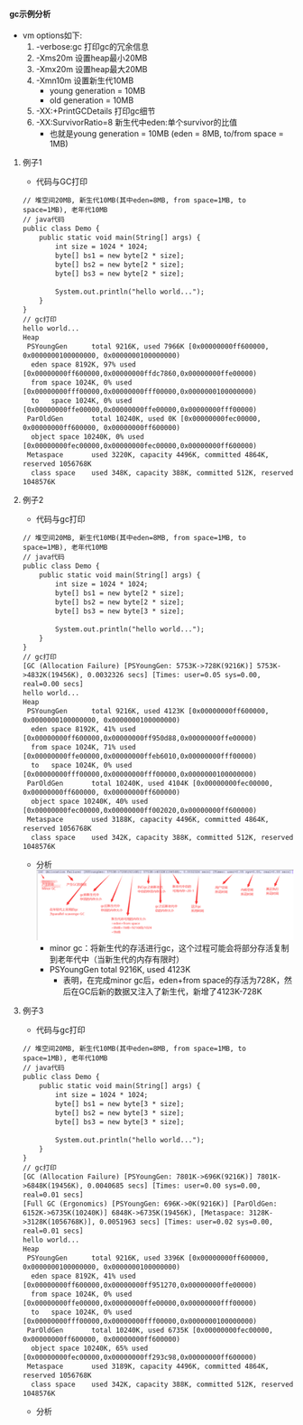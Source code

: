 #### gc示例分析
* vm options如下:
    1. -verbose:gc  打印gc的冗余信息
    2. -Xms20m  设置heap最小20MB
    3. -Xmx20m  设置heap最大20MB
    4. -Xmn10m  设置新生代10MB
        * young generation = 10MB
        * old generation = 10MB
    5. -XX:+PrintGCDetails 打印gc细节
    6. -XX:SurvivorRatio=8  新生代中eden:单个survivor的比值
        * 也就是young generation = 10MB (eden = 8MB, to/from space = 1MB)
1. 例子1
    * 代码与GC打印
    ```                                                                     
    // 堆空间20MB, 新生代10MB(其中eden=8MB, from space=1MB, to space=1MB), 老年代10MB
    // java代码
    public class Demo {
        public static void main(String[] args) {
            int size = 1024 * 1024;
            byte[] bs1 = new byte[2 * size];
            byte[] bs2 = new byte[2 * size];
            byte[] bs3 = new byte[2 * size];
    
            System.out.println("hello world...");
        }
    }
    // gc打印
    hello world...
    Heap
     PSYoungGen      total 9216K, used 7966K [0x00000000ff600000, 0x0000000100000000, 0x0000000100000000)
      eden space 8192K, 97% used [0x00000000ff600000,0x00000000ffdc7860,0x00000000ffe00000)
      from space 1024K, 0% used [0x00000000fff00000,0x00000000fff00000,0x0000000100000000)
      to   space 1024K, 0% used [0x00000000ffe00000,0x00000000ffe00000,0x00000000fff00000)
     ParOldGen       total 10240K, used 0K [0x00000000fec00000, 0x00000000ff600000, 0x00000000ff600000)
      object space 10240K, 0% used [0x00000000fec00000,0x00000000fec00000,0x00000000ff600000)
     Metaspace       used 3220K, capacity 4496K, committed 4864K, reserved 1056768K
      class space    used 348K, capacity 388K, committed 512K, reserved 1048576K    
    ```        
    
2. 例子2
    * 代码与gc打印
    ```
    // 堆空间20MB, 新生代10MB(其中eden=8MB, from space=1MB, to space=1MB), 老年代10MB
    // java代码
    public class Demo {
        public static void main(String[] args) {
            int size = 1024 * 1024;
            byte[] bs1 = new byte[2 * size];
            byte[] bs2 = new byte[2 * size];
            byte[] bs3 = new byte[3 * size];
    
            System.out.println("hello world...");
        }
    }
    // gc打印
    [GC (Allocation Failure) [PSYoungGen: 5753K->728K(9216K)] 5753K->4832K(19456K), 0.0032326 secs] [Times: user=0.05 sys=0.00, real=0.00 secs] 
    hello world...
    Heap
     PSYoungGen      total 9216K, used 4123K [0x00000000ff600000, 0x0000000100000000, 0x0000000100000000)
      eden space 8192K, 41% used [0x00000000ff600000,0x00000000ff950d88,0x00000000ffe00000)
      from space 1024K, 71% used [0x00000000ffe00000,0x00000000ffeb6010,0x00000000fff00000)
      to   space 1024K, 0% used [0x00000000fff00000,0x00000000fff00000,0x0000000100000000)
     ParOldGen       total 10240K, used 4104K [0x00000000fec00000, 0x00000000ff600000, 0x00000000ff600000)
      object space 10240K, 40% used [0x00000000fec00000,0x00000000ff002020,0x00000000ff600000)
     Metaspace       used 3188K, capacity 4496K, committed 4864K, reserved 1056768K
      class space    used 342K, capacity 388K, committed 512K, reserved 1048576K
    ```
    * 分析
        ![](../imgs/gc_analysis0.png)
        * minor gc：将新生代的存活进行gc，这个过程可能会将部分存活复制到老年代中（当新生代的内存有限时）
        * PSYoungGen      total 9216K, used 4123K
            * 表明，在完成minor gc后，eden+from space的存活为728K，然后在GC后新的数据又注入了新生代，新增了4123K-728K
3. 例子3
    * 代码与gc打印
    ```
    // 堆空间20MB, 新生代10MB(其中eden=8MB, from space=1MB, to space=1MB), 老年代10MB
    // java代码
    public class Demo {
        public static void main(String[] args) {
            int size = 1024 * 1024;
            byte[] bs1 = new byte[3 * size];
            byte[] bs2 = new byte[3 * size];
            byte[] bs3 = new byte[3 * size];
    
            System.out.println("hello world...");
        }
    }
    // gc打印
    [GC (Allocation Failure) [PSYoungGen: 7801K->696K(9216K)] 7801K->6848K(19456K), 0.0040685 secs] [Times: user=0.00 sys=0.00, real=0.01 secs] 
    [Full GC (Ergonomics) [PSYoungGen: 696K->0K(9216K)] [ParOldGen: 6152K->6735K(10240K)] 6848K->6735K(19456K), [Metaspace: 3128K->3128K(1056768K)], 0.0051963 secs] [Times: user=0.02 sys=0.00, real=0.01 secs] 
    hello world...
    Heap
     PSYoungGen      total 9216K, used 3396K [0x00000000ff600000, 0x0000000100000000, 0x0000000100000000)
      eden space 8192K, 41% used [0x00000000ff600000,0x00000000ff951270,0x00000000ffe00000)
      from space 1024K, 0% used [0x00000000ffe00000,0x00000000ffe00000,0x00000000fff00000)
      to   space 1024K, 0% used [0x00000000fff00000,0x00000000fff00000,0x0000000100000000)
     ParOldGen       total 10240K, used 6735K [0x00000000fec00000, 0x00000000ff600000, 0x00000000ff600000)
      object space 10240K, 65% used [0x00000000fec00000,0x00000000ff293c98,0x00000000ff600000)
     Metaspace       used 3189K, capacity 4496K, committed 4864K, reserved 1056768K
      class space    used 342K, capacity 388K, committed 512K, reserved 1048576K
    ```
    * 分析
        
        
    